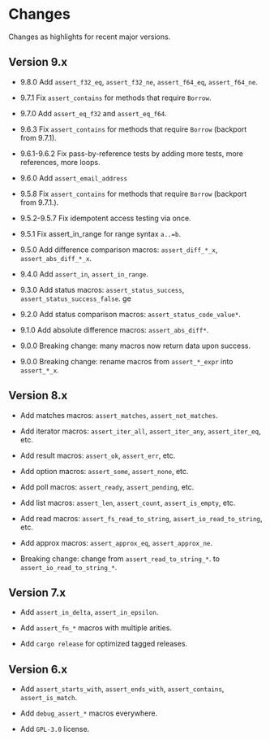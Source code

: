 # Changes

Changes as highlights for recent major versions.

## Version 9.x

* 9.8.0 Add `assert_f32_eq`, `assert_f32_ne`, `assert_f64_eq`, `assert_f64_ne`.

* 9.7.1 Fix `assert_contains` for methods that require `Borrow`.

* 9.7.0 Add `assert_eq_f32` and `assert_eq_f64`.

* 9.6.3 Fix `assert_contains` for methods that require `Borrow` (backport from 9.7.1).

* 9.6.1-9.6.2 Fix pass-by-reference tests by adding more tests, more references, more loops.

* 9.6.0 Add `assert_email_address`

* 9.5.8 Fix `assert_contains` for methods that require `Borrow` (backport from 9.7.1.).

* 9.5.2-9.5.7 Fix idempotent access testing via once.

* 9.5.1 Fix assert_in_range for range syntax `a..=b`.

* 9.5.0 Add difference comparison macros: `assert_diff_*_x`, `assert_abs_diff_*_x`.

* 9.4.0 Add `assert_in`, `assert_in_range`.

* 9.3.0 Add status macros: `assert_status_success`,  `assert_status_success_false`.
ge

* 9.2.0 Add status comparison macros: `assert_status_code_value*`.

* 9.1.0 Add absolute difference macros: `assert_abs_diff*`.

* 9.0.0 Breaking change: many macros now return data upon success.

* 9.0.0 Breaking change: rename macros from `assert_*_expr` into `assert_*_x`.

## Version 8.x

* Add matches macros: `assert_matches`, `assert_not_matches`.

* Add iterator macros: `assert_iter_all`, `assert_iter_any`, `assert_iter_eq`, etc.

* Add result macros: `assert_ok`, `assert_err`, etc.

* Add option macros: `assert_some`, `assert_none`, etc.

* Add poll macros: `assert_ready`, `assert_pending`, etc.

* Add list macros: `assert_len`, `assert_count`, `assert_is_empty`, etc.

* Add read macros: `assert_fs_read_to_string`, `assert_io_read_to_string`, etc.

* Add approx macros: `assert_approx_eq`, `assert_approx_ne`.

* Breaking change: change from `assert_read_to_string_*`. to `assert_io_read_to_string_*`.

## Version 7.x

* Add `assert_in_delta`, `assert_in_epsilon`.

* Add `assert_fn_*` macros with multiple arities.

* Add `cargo release` for optimized tagged releases.

## Version 6.x

* Add `assert_starts_with`, `assert_ends_with`, `assert_contains`, `assert_is_match`.

* Add `debug_assert_*` macros everywhere.

* Add `GPL-3.0` license.
